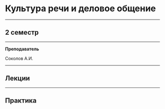 # Культура речи и деловое общение
____________
## 2 семестр
___________
**Преподаватель**

Соколов А.И.

_________
## Лекции
_________
## Практика
